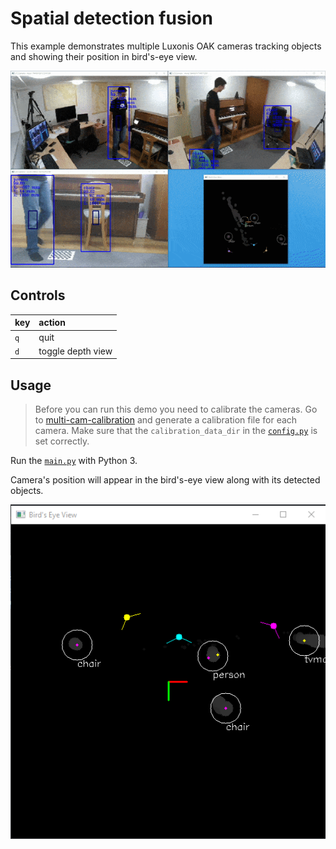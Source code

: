 # Spatial detection fusion

This example demonstrates multiple Luxonis OAK cameras tracking objects and showing their position in bird's-eye view.

![](img/demo.gif)

## Controls

| key | action |
| :-- | :---------------- |
| `q` | quit |
| `d` | toggle depth view |

## Usage

> Before you can run this demo you need to calibrate the cameras. Go to [multi-cam-calibration](../multi-cam-calibration) and generate a calibration file for each camera. Make sure that the `calibration_data_dir` in the [`config.py`](config.py) is set correctly.

Run the [`main.py`](main.py) with Python 3.

Camera's position will appear in the bird's-eye view along with its detected objects.

![bird's-eye view](img/birdseye.png)
